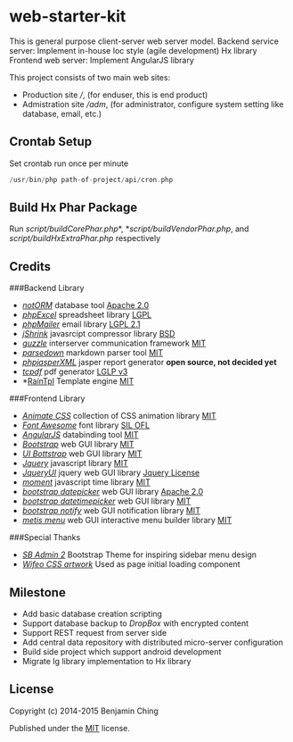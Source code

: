 web-starter-kit
===============

This is general purpose client-server web server model. 
Backend service server: Implement in-house Ioc style (agile development) Hx library
Frontend web server: Implement AngularJS library

This project consists of two main web sites:
- Production site _/_, (for enduser, this is end product)
- Admistration site _/adm_, (for administrator, configure system setting like database, email, etc.)

Crontab Setup
-------------

Set crontab run once per minute

```scala
/usr/bin/php path-of-project/api/cron.php
```

Build Hx Phar Package
---------------------

Run *script/buildCorePhar.php**, **script/buildVendorPhar.php*, and *script/buildHxExtraPhar.php* respectively 

Credits
-------

###Backend Library
- *[notORM](https://github.com/vrana/notorm)* database tool [Apache 2.0](https://www.apache.org/licenses/LICENSE-2.0.html)
- *[phpExcel](https://github.com/PHPOffice/PHPExcel)* spreadsheet library [LGPL](https://github.com/PHPOffice/PHPExcel/blob/master/license.md)
- *[phpMailer](https://github.com/PHPMailer/PHPMailer)* email library [LGPL 2.1](http://www.gnu.org/licenses/lgpl-2.1.html)
- *[jShrink](https://github.com/tedious/JShrink)* javasrcipt compressor library [BSD](http://opensource.org/licenses/BSD-3-Clause)
- *[guzzle](https://github.com/guzzle/guzzle)* interserver communication framework [MIT](http://opensource.org/licenses/MIT)
- *[parsedown](https://github.com/erusev/parsedown)* markdown parser tool [MIT](http://opensource.org/licenses/MIT)
- *[phpjasperXML](https://github.com/SIMITGROUP/phpjasperxml)* jasper report generator __open source, not decided yet__
- *[tcpdf](http://www.tcpdf.org/)* pdf generator [LGLP v3](https://www.gnu.org/licenses/lgpl.html)
- *[RainTpl](http://www.raintpl.com) Template engine [MIT](http://opensource.org/licenses/MIT)

###Frontend Library
- *[Animate CSS](http://daneden.github.io/animate.css/)* collection of CSS animation library [MIT](http://opensource.org/licenses/MIT)
- *[Font Awesome](http://fontawesome.io)* font library [SIL OFL](http://fontawesome.io/license/)
- *[AngularJS](https://angularjs.org)* databinding tool [MIT](http://opensource.org/licenses/MIT)
- *[Bootstrap](http://getbootstrap.com)* web GUI library [MIT](http://opensource.org/licenses/MIT)
- *[UI Bottstrap](https://angular-ui.github.io/bootstrap/)* web GUI library [MIT](http://opensource.org/licenses/MIT)
- *[Jquery](https://jquery.org)* javascript library [MIT](http://opensource.org/licenses/MIT)
- *[JqueryUI](https://jqueryui.com)* jquery web GUI library [Jquery License](https://jquery.org/license/)
- *[moment](http://momentjs.com)* javascript time library [MIT](http://opensource.org/licenses/MIT)
- *[bootstrap datepicker](https://bootstrap-datepicker.readthedocs.org/en/latest/)* web GUI library [Apache 2.0](https://www.apache.org/licenses/LICENSE-2.0.html)
- *[bootstrap datetimepicker](http://eonasdan.github.io/bootstrap-datetimepicker/)* web GUI library [MIT](http://opensource.org/licenses/MIT)
- *[bootstrap notify](https://github.com/mouse0270/bootstrap-notify)* web GUI notification library [MIT](http://opensource.org/licenses/MIT)
- *[metis menu](https://github.com/onokumus/metisMenu)* web GUI interactive menu builder library [MIT](http://opensource.org/licenses/MIT)

###Special Thanks
- *[SB Admin 2](http://startbootstrap.com/template-overviews/sb-admin-2/)* Bootstrap Theme for inspiring sidebar menu design
- *[Wifeo CSS artwork](http://www.wifeo.com/code/22-pure-css-loader.html)* Used as page initial loading component

Milestone
---------

* Add basic database creation scripting
* Support database backup to _DropBox_ with encrypted content
* Support REST request from server side
* Add central data repository with distributed micro-server configuration
* Build side project which support android development
* Migrate Ig library implementation to Hx library

License
-------

Copyright (c) 2014-2015 Benjamin Ching

Published under the [MIT](http://opensource.org/licenses/MIT) license.